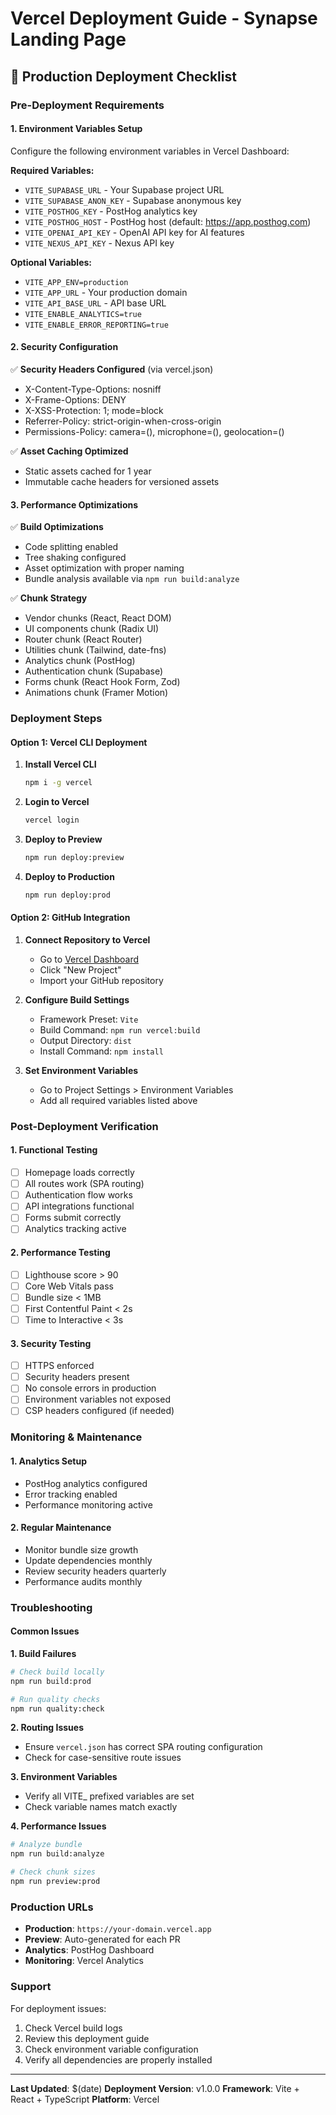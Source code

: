# Vercel Deployment Guide - Synapse Landing Page

## 🚀 Production Deployment Checklist

### Pre-Deployment Requirements

#### 1. Environment Variables Setup
Configure the following environment variables in Vercel Dashboard:

**Required Variables:**
- `VITE_SUPABASE_URL` - Your Supabase project URL
- `VITE_SUPABASE_ANON_KEY` - Supabase anonymous key
- `VITE_POSTHOG_KEY` - PostHog analytics key
- `VITE_POSTHOG_HOST` - PostHog host (default: https://app.posthog.com)
- `VITE_OPENAI_API_KEY` - OpenAI API key for AI features
- `VITE_NEXUS_API_KEY` - Nexus API key

**Optional Variables:**
- `VITE_APP_ENV=production`
- `VITE_APP_URL` - Your production domain
- `VITE_API_BASE_URL` - API base URL
- `VITE_ENABLE_ANALYTICS=true`
- `VITE_ENABLE_ERROR_REPORTING=true`

#### 2. Security Configuration

✅ **Security Headers Configured** (via vercel.json)
- X-Content-Type-Options: nosniff
- X-Frame-Options: DENY
- X-XSS-Protection: 1; mode=block
- Referrer-Policy: strict-origin-when-cross-origin
- Permissions-Policy: camera=(), microphone=(), geolocation=()

✅ **Asset Caching Optimized**
- Static assets cached for 1 year
- Immutable cache headers for versioned assets

#### 3. Performance Optimizations

✅ **Build Optimizations**
- Code splitting enabled
- Tree shaking configured
- Asset optimization with proper naming
- Bundle analysis available via `npm run build:analyze`

✅ **Chunk Strategy**
- Vendor chunks (React, React DOM)
- UI components chunk (Radix UI)
- Router chunk (React Router)
- Utilities chunk (Tailwind, date-fns)
- Analytics chunk (PostHog)
- Authentication chunk (Supabase)
- Forms chunk (React Hook Form, Zod)
- Animations chunk (Framer Motion)

### Deployment Steps

#### Option 1: Vercel CLI Deployment

1. **Install Vercel CLI**
   ```bash
   npm i -g vercel
   ```

2. **Login to Vercel**
   ```bash
   vercel login
   ```

3. **Deploy to Preview**
   ```bash
   npm run deploy:preview
   ```

4. **Deploy to Production**
   ```bash
   npm run deploy:prod
   ```

#### Option 2: GitHub Integration

1. **Connect Repository to Vercel**
   - Go to [Vercel Dashboard](https://vercel.com/dashboard)
   - Click "New Project"
   - Import your GitHub repository

2. **Configure Build Settings**
   - Framework Preset: `Vite`
   - Build Command: `npm run vercel:build`
   - Output Directory: `dist`
   - Install Command: `npm install`

3. **Set Environment Variables**
   - Go to Project Settings > Environment Variables
   - Add all required variables listed above

### Post-Deployment Verification

#### 1. Functional Testing
- [ ] Homepage loads correctly
- [ ] All routes work (SPA routing)
- [ ] Authentication flow works
- [ ] API integrations functional
- [ ] Forms submit correctly
- [ ] Analytics tracking active

#### 2. Performance Testing
- [ ] Lighthouse score > 90
- [ ] Core Web Vitals pass
- [ ] Bundle size < 1MB
- [ ] First Contentful Paint < 2s
- [ ] Time to Interactive < 3s

#### 3. Security Testing
- [ ] HTTPS enforced
- [ ] Security headers present
- [ ] No console errors in production
- [ ] Environment variables not exposed
- [ ] CSP headers configured (if needed)

### Monitoring & Maintenance

#### 1. Analytics Setup
- PostHog analytics configured
- Error tracking enabled
- Performance monitoring active

#### 2. Regular Maintenance
- Monitor bundle size growth
- Update dependencies monthly
- Review security headers quarterly
- Performance audits monthly

### Troubleshooting

#### Common Issues

**1. Build Failures**
```bash
# Check build locally
npm run build:prod

# Run quality checks
npm run quality:check
```

**2. Routing Issues**
- Ensure `vercel.json` has correct SPA routing configuration
- Check for case-sensitive route issues

**3. Environment Variables**
- Verify all VITE_ prefixed variables are set
- Check variable names match exactly

**4. Performance Issues**
```bash
# Analyze bundle
npm run build:analyze

# Check chunk sizes
npm run preview:prod
```

### Production URLs

- **Production**: `https://your-domain.vercel.app`
- **Preview**: Auto-generated for each PR
- **Analytics**: PostHog Dashboard
- **Monitoring**: Vercel Analytics

### Support

For deployment issues:
1. Check Vercel build logs
2. Review this deployment guide
3. Check environment variable configuration
4. Verify all dependencies are properly installed

---

**Last Updated**: $(date)
**Deployment Version**: v1.0.0
**Framework**: Vite + React + TypeScript
**Platform**: Vercel